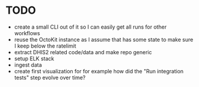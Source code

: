 # TODO

- create a small CLI out of it so I can easily get all runs for other workflows
- reuse the OctoKit instance as I assume that has some state to make sure I
  keep below the ratelimit
- extract DHIS2 related code/data and make repo generic
- setup ELK stack
- ingest data
- create first visualization for for example how did the "Run integration tests" step evolve over time?
